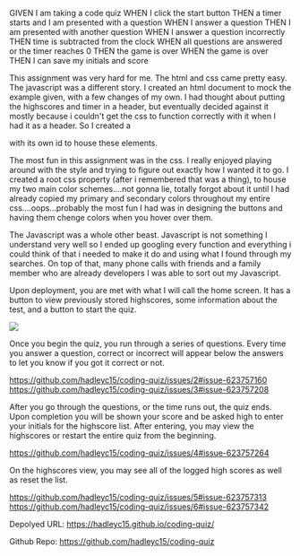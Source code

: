GIVEN I am taking a code quiz
WHEN I click the start button
THEN a timer starts and I am presented with a question
WHEN I answer a question
THEN I am presented with another question
WHEN I answer a question incorrectly
THEN time is subtracted from the clock
WHEN all questions are answered or the timer reaches 0
THEN the game is over
WHEN the game is over
THEN I can save my initials and score

This assignment was very hard for me.  The html and css came pretty easy.  The javascript was a different story.  I created an html document to mock the example given, with a few changes of my own.  I had thought about putting the highscores and timer in a header, but eventually decided against it mostly because i couldn't get the css to function correctly with it when I had it as a header.  So I created a <div> with its own id to house these elements.  

The most fun in this assignment was in the css.  I really enjoyed playing around with the style and trying to figure out exactly how I wanted it to go.  I created a root css property (after i remembered that was a thing), to house my two main color schemes....not gonna lie, totally forgot about it until I had already copied my primary and secondary colors throughout my entire css....oops...probably the most fun I had was in designing the buttons and having them chenge colors when you hover over them.  

The Javascript was a whole other beast.  Javascript is not something I understand very well so I ended up googling every function and everything i could think of that i needed to make it do and using what I found through my searches.  On top of that, many phone calls with friends and a family member who are already developers I was able to sort out my Javascript.  

Upon deployment, you are met with what I will call the home screen.  It has a button to view previously stored highscores, some information about the test, and a button to start the quiz.

<img src = "./assets/images/Screenshot(13).png"/>

Once you begin the quiz, you run through a series of questions.  Every time you answer a question, correct or incorrect will appear below the answers to let you know if you got it correct or not.

https://github.com/hadleyc15/coding-quiz/issues/2#issue-623757160
https://github.com/hadleyc15/coding-quiz/issues/3#issue-623757208

After you go through the questions, or the time runs out, the quiz ends.  Upon completion you will be shown your score and be asked high to enter your initials for the highscore list.  After entering, you may view the highscores or restart the entire quiz from the beginning.

https://github.com/hadleyc15/coding-quiz/issues/4#issue-623757264

On the highscores view, you may see all of the logged high scores as well as reset the list.

https://github.com/hadleyc15/coding-quiz/issues/5#issue-623757313
https://github.com/hadleyc15/coding-quiz/issues/6#issue-623757342

Depolyed URL: https://hadleyc15.github.io/coding-quiz/

Github Repo: https://github.com/hadleyc15/coding-quiz
